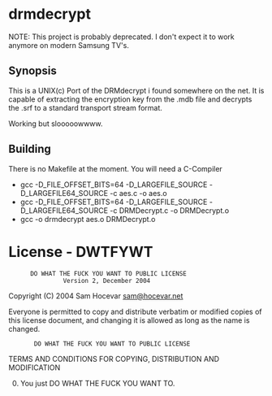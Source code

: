 # drmdecrypt

NOTE: This project is probably deprecated. I don't expect it to work anymore on modern Samsung TV's.  

## Synopsis
This is a UNIX(c) Port of the DRMdecrypt i found somewhere on the net. It is capable of extracting the encryption key from the .mdb file and decrypts the .srf to a standard transport stream format.

Working but slooooowwww.

## Building

There is no Makefile at the moment. You will need a C-Compiler

* gcc -D_FILE_OFFSET_BITS=64 -D_LARGEFILE_SOURCE -D_LARGEFILE64_SOURCE -c aes.c -o aes.o
* gcc -D_FILE_OFFSET_BITS=64 -D_LARGEFILE_SOURCE -D_LARGEFILE64_SOURCE -c DRMDecrypt.c -o DRMDecrypt.o
* gcc -o drmdecrypt aes.o DRMDecrypt.o


# License - DWTFYWT

          DO WHAT THE FUCK YOU WANT TO PUBLIC LICENSE
                   Version 2, December 2004
 
Copyright (C) 2004 Sam Hocevar <sam@hocevar.net>

Everyone is permitted to copy and distribute verbatim or modified
copies of this license document, and changing it is allowed as long
as the name is changed.
 
           DO WHAT THE FUCK YOU WANT TO PUBLIC LICENSE
  TERMS AND CONDITIONS FOR COPYING, DISTRIBUTION AND MODIFICATION

 0. You just DO WHAT THE FUCK YOU WANT TO.
